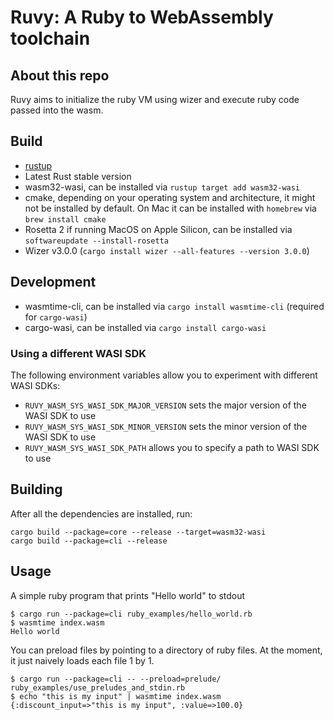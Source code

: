 # Ruvy: A Ruby to WebAssembly toolchain

## About this repo

Ruvy aims to initialize the ruby VM using wizer and execute ruby code passed into the wasm.

## Build

- [rustup](https://rustup.rs/)
- Latest Rust stable version
- wasm32-wasi, can be installed via `rustup target add wasm32-wasi`
- cmake, depending on your operating system and architecture, it might not be
  installed by default. On Mac it can be installed with `homebrew` via `brew
install cmake`
- Rosetta 2 if running MacOS on Apple Silicon, can be installed via
  `softwareupdate --install-rosetta`
- Wizer v3.0.0 (`cargo install wizer --all-features --version 3.0.0`)

## Development

- wasmtime-cli, can be installed via `cargo install wasmtime-cli` (required for
  `cargo-wasi`)
- cargo-wasi, can be installed via `cargo install cargo-wasi`

### Using a different WASI SDK

The following environment variables allow you to experiment with different WASI SDKs:

- `RUVY_WASM_SYS_WASI_SDK_MAJOR_VERSION` sets the major version of the WASI SDK to use
- `RUVY_WASM_SYS_WASI_SDK_MINOR_VERSION` sets the minor version of the WASI SDK to use
- `RUVY_WASM_SYS_WASI_SDK_PATH` allows you to specify a path to WASI SDK to use

## Building

After all the dependencies are installed, run:

```
cargo build --package=core --release --target=wasm32-wasi
cargo build --package=cli --release
```

## Usage

A simple ruby program that prints "Hello world" to stdout

```
$ cargo run --package=cli ruby_examples/hello_world.rb
$ wasmtime index.wasm
Hello world
```

You can preload files by pointing to a directory of ruby files. At the moment, it just naively loads each file 1 by 1.

```
$ cargo run --package=cli -- --preload=prelude/ ruby_examples/use_preludes_and_stdin.rb
$ echo "this is my input" | wasmtime index.wasm
{:discount_input=>"this is my input", :value=>100.0}
```
